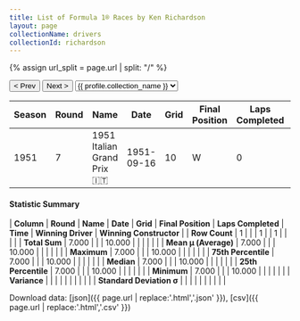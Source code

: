 ```yaml
---
title: List of Formula 1® Races by Ken Richardson
layout: page
collectionName: drivers
collectionId: richardson
---
```


{% assign url_split = page.url | split: "/" %}
<div id="collection-navigation">
<button onclick="selector.options[selector.selectedIndex-1].value && (window.location = selector.options[selector.selectedIndex-1].value);">&lt; Prev</button>
<button onclick="selector.options[selector.selectedIndex+1].value && (window.location = selector.options[selector.selectedIndex+1].value);">Next &gt;</button>
<select id="selector" onchange="this.options[this.selectedIndex].value && (window.location = this.options[this.selectedIndex].value);">
  {% for collectionId in site.data[page.collectionName].refs %}
    {% if collectionId == page.collectionId %}
      {% assign selected = "selected" %}
    {% else %}
      {% assign selected = "" %}
    {% endif %}
    {% assign profile = site.data[page.collectionName][collectionId].profile %}
    <option value="/f1/{{ page.collectionName }}/{{ collectionId }}/{{ url_split[4] }}" {{ selected }}>{{ profile.collection_name }}</option>
  {% endfor %}
</select>
</div>

| Season | Round | Name | Date | Grid | Final Position | Laps Completed | Time | Winning Driver | Winning Constructor |
|--|--|--|--|--|--|--|--|--|--|
| 1951 | 7 | 1951 Italian Grand Prix 🇮🇹 | 1951-09-16 | 10 | W | 0 |   | Alberto Ascari 🇮🇹 | Ferrari 🇮🇹 |

#### Statistic Summary

| **Column** | **Round** | **Name** | **Date** | **Grid** | **Final Position** | **Laps Completed** | **Time** | **Winning Driver** | **Winning Constructor** |
| **Row Count** | 1 |  |  | 1 |  | 1 |  |  |  |
| **Total Sum** | 7.000 |  |  | 10.000 |  |  |  |  |  |
| **Mean μ (Average)** | 7.000 |  |  | 10.000 |  |  |  |  |  |
| **Maximum** | 7.000 |  |  | 10.000 |  |  |  |  |  |
| **75th Percentile** | 7.000 |  |  | 10.000 |  |  |  |  |  |
| **Median** | 7.000 |  |  | 10.000 |  |  |  |  |  |
| **25th Percentile** | 7.000 |  |  | 10.000 |  |  |  |  |  |
| **Minimum** | 7.000 |  |  | 10.000 |  |  |  |  |  |
| **Variance** |  |  |  |  |  |  |  |  |  |
| **Standard Deviation σ** |  |  |  |  |  |  |  |  |  |

Download data: [json]({{ page.url | replace:'.html','.json' }}), [csv]({{ page.url | replace:'.html','.csv' }})

